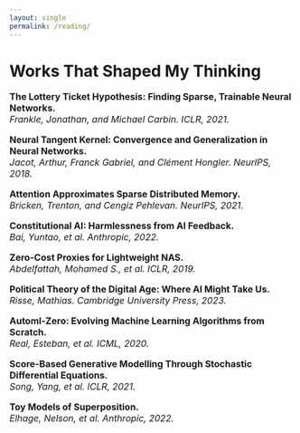 ```yaml
---
layout: single
permalink: /reading/
---
```

<h1>Works That Shaped My Thinking</h1>

<p style="font-size: 16px;"><b>The Lottery Ticket Hypothesis: Finding Sparse, Trainable Neural Networks.</b><br>
<em>Frankle, Jonathan, and Michael Carbin. ICLR, 2021.</em><br>

<p style="font-size: 16px;"><b>Neural Tangent Kernel: Convergence and Generalization in Neural Networks.</b><br>
<em>Jacot, Arthur, Franck Gabriel, and Clément Hongler. NeurIPS, 2018.</em><br>
  
<p style="font-size: 16px;"><b>Attention Approximates Sparse Distributed Memory.</b><br>
<em>Bricken, Trenton, and Cengiz Pehlevan. NeurIPS, 2021.</em><br>

<p style="font-size: 16px;"><b>Constitutional AI: Harmlessness from AI Feedback.</b><br>
<em>Bai, Yuntao, et al. Anthropic, 2022.</em><br>

<p style="font-size: 16px;"><b>Zero-Cost Proxies for Lightweight NAS.</b><br>
<em>Abdelfattah, Mohamed S., et al. ICLR, 2019.</em><br>

<p style="font-size: 16px;"><b>Political Theory of the Digital Age: Where AI Might Take Us.</b><br>
<em>Risse, Mathias. Cambridge University Press, 2023.</em><br>

<p style="font-size: 16px;"><b>Automl-Zero: Evolving Machine Learning Algorithms from Scratch.</b><br>
<em>Real, Esteban, et al. ICML, 2020.</em><br>

<p style="font-size: 16px;"><b>Score-Based Generative Modelling Through Stochastic Differential Equations.</b><br>
<em>Song, Yang, et al. ICLR, 2021.</em><br>

<p style="font-size: 16px;"><b>Toy Models of Superposition.</b><br>
<em>Elhage, Nelson, et al. Anthropic, 2022.</em><br>

